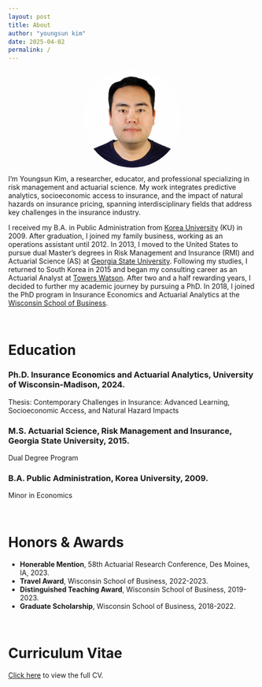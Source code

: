 ```yaml
---
layout: post
title: About
author: "youngsun kim"
date: 2025-04-02  
permalink: /
---
```


<img src="/assets/Profile_YK.jpg" alt="Profile Picture" style="width:200px; height:200px; border-radius:50%; display:block; margin-left:auto; margin-right:auto;">

I’m Youngsun Kim, a researcher, educator, and professional specializing in risk management and actuarial science. My work integrates predictive analytics, socioeconomic access to insurance, and the impact of natural hazards on insurance pricing, spanning interdisciplinary fields that address key challenges in the insurance industry.

I received my B.A. in Public Administration from [Korea University][kupa] (KU) in 2009.
After graduation, I joined my family business, working as an operations assistant until 2012. In 2013, I moved to the United States to pursue dual Master’s degrees in Risk Management and Insurance (RMI) and Actuarial Science (AS) at [Georgia State University][gsu].
Following my studies, I returned to South Korea in 2015 and began my consulting career as an Actuarial Analyst at [Towers Watson][tw].
After two and a half rewarding years, I decided to further my academic journey by pursuing a PhD. In 2018, I joined the PhD program in Insurance Economics and Actuarial Analytics at the [Wisconsin School of Business][wsb].


<br/>

# Education
### Ph.D. Insurance Economics and Actuarial Analytics, University of Wisconsin-Madison, 2024.
Thesis: Contemporary Challenges in Insurance: Advanced Learning, Socioeconomic Access, and Natural Hazard Impacts 

### M.S. Actuarial Science, Risk Management and Insurance, Georgia State University, 2015.
Dual Degree Program

### B.A. Public Administration, Korea University, 2009.
Minor in Economics

<br/>

# Honors & Awards
- **Honerable Mention**, 58th Actuarial Research Conference, Des Moines, IA, 2023.
- **Travel Award**, Wisconsin School of Business, 2022-2023.
- **Distinguished Teaching Award**, Wisconsin School of Business, 2019-2023.
- **Graduate Scholarship**, Wisconsin School of Business, 2018-2022.

<br/>

# Curriculum Vitae

[Click here](https://github.com/sundrop03/sundrop03.github.io/blob/master/CV_YK.pdf) to view the full CV.

<br/>


[kupa]: https://kupa.korea.ac.kr/
[gsu]: https://robinson.gsu.edu/academic-departments/risk-science/
[tw]: https://www.wtwco.com/en-us/solutions/insurance-consulting-and-technology
[wsb]: https://business.wisc.edu/
